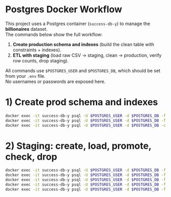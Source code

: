 # Postgres Docker Workflow

This project uses a Postgres container (`success-db-y`) to manage the **billionaires** dataset.  
The commands below show the full workflow:

1. **Create production schema and indexes** (build the clean table with constraints + indexes).
2. **ETL with staging** (load raw CSV → staging, clean → production, verify row counts, drop staging).

All commands use `$POSTGRES_USER` and `$POSTGRES_DB`, which should be set from your `.env` file.  
No usernames or passwords are exposed here.

# 1) Create prod schema and indexes

```bash
docker exec -it success-db-y psql -U $POSTGRES_USER -d $POSTGRES_DB -f /sql/create_billionaires_schema.sql
docker exec -it success-db-y psql -U $POSTGRES_USER -d $POSTGRES_DB -f /sql/create_indexes.sql
docker exec -it success-db-y psql -U $POSTGRES_USER -d $POSTGRES_DB -c "\di"
```

# 2) Staging: create, load, promote, check, drop

```bash
docker exec -it success-db-y psql -U $POSTGRES_USER -d $POSTGRES_DB -f /sql/create_staging.sql
docker exec -it success-db-y psql -U $POSTGRES_USER -d $POSTGRES_DB -f /sql/load_staging.sql
docker exec -it success-db-y psql -U $POSTGRES_USER -d $POSTGRES_DB -f /sql/promote_to_prod.sql
docker exec -it success-db-y psql -U $POSTGRES_USER -d $POSTGRES_DB -f /sql/counts.sql
docker exec -it success-db-y psql -U $POSTGRES_USER -d $POSTGRES_DB -f /sql/drop_staging.sql
```
